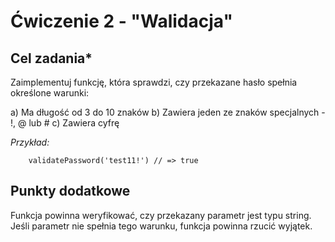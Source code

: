 # Ćwiczenie 2 - "Walidacja"

## Cel zadania*

Zaimplementuj funkcję, która sprawdzi, czy przekazane hasło spełnia określone warunki:

a) Ma długość od 3 do 10 znaków
b) Zawiera jeden ze znaków specjalnych - !, @ lub #
c) Zawiera cyfrę

_Przykład:_

``` validatePassword('test') // => false
    validatePassword('test11!') // => true
```

## Punkty dodatkowe

Funkcja powinna weryfikować, czy przekazany parametr jest typu string. Jeśli parametr nie spełnia tego warunku, funkcja powinna rzucić wyjątek.
